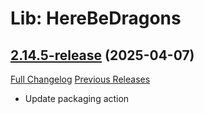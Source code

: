 # Lib: HereBeDragons

## [2.14.5-release](https://github.com/Nevcairiel/HereBeDragons/tree/2.14.5-release) (2025-04-07)
[Full Changelog](https://github.com/Nevcairiel/HereBeDragons/compare/2.14.4-release...2.14.5-release) [Previous Releases](https://github.com/Nevcairiel/HereBeDragons/releases)

- Update packaging action  
